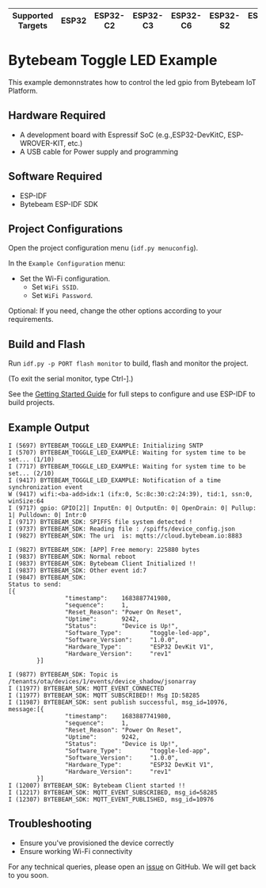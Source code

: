 | Supported Targets | ESP32 | ESP32-C2 | ESP32-C3 | ESP32-C6 | ESP32-S2 | ESP32-S3 |
| ----------------- | ----- | -------- | -------- | -------- | -------- | -------- |

# Bytebeam Toggle LED Example
This example demonnstrates how to control the led gpio from Bytebeam IoT Platform.

## Hardware Required
- A development board with Espressif SoC (e.g.,ESP32-DevKitC, ESP-WROVER-KIT, etc.)
- A USB cable for Power supply and programming

## Software Required
- ESP-IDF
- Bytebeam ESP-IDF SDK

## Project Configurations

Open the project configuration menu (`idf.py menuconfig`).

In the `Example Configuration` menu:

- Set the Wi-Fi configuration.
  - Set `WiFi SSID`.
  - Set `WiFi Password`.

Optional: If you need, change the other options according to your requirements.

## Build and Flash

Run `idf.py -p PORT flash monitor` to build, flash and monitor the project.

(To exit the serial monitor, type Ctrl-].)

See the [Getting Started Guide](https://docs.espressif.com/projects/esp-idf/en/latest/get-started/index.html) for full steps to configure and use ESP-IDF to build projects.

## Example Output

```
I (5697) BYTEBEAM_TOGGLE_LED_EXAMPLE: Initializing SNTP
I (5707) BYTEBEAM_TOGGLE_LED_EXAMPLE: Waiting for system time to be set... (1/10)
I (7717) BYTEBEAM_TOGGLE_LED_EXAMPLE: Waiting for system time to be set... (2/10)
I (9417) BYTEBEAM_TOGGLE_LED_EXAMPLE: Notification of a time synchronization event
W (9417) wifi:<ba-add>idx:1 (ifx:0, 5c:8c:30:c2:24:39), tid:1, ssn:0, winSize:64
I (9717) gpio: GPIO[2]| InputEn: 0| OutputEn: 0| OpenDrain: 0| Pullup: 1| Pulldown: 0| Intr:0
I (9717) BYTEBEAM_SDK: SPIFFS file system detected !
I (9737) BYTEBEAM_SDK: Reading file : /spiffs/device_config.json
I (9827) BYTEBEAM_SDK: The uri  is: mqtts://cloud.bytebeam.io:8883

I (9827) BYTEBEAM_SDK: [APP] Free memory: 225880 bytes
I (9837) BYTEBEAM_SDK: Normal reboot
I (9837) BYTEBEAM_SDK: Bytebeam Client Initialized !!
I (9837) BYTEBEAM_SDK: Other event id:7
I (9847) BYTEBEAM_SDK:
Status to send:
[{
                "timestamp":    1683887741980,
                "sequence":     1,
                "Reset_Reason": "Power On Reset",
                "Uptime":       9242,
                "Status":       "Device is Up!",
                "Software_Type":        "toggle-led-app",
                "Software_Version":     "1.0.0",
                "Hardware_Type":        "ESP32 DevKit V1",
                "Hardware_Version":     "rev1"
        }]

I (9877) BYTEBEAM_SDK: Topic is /tenants/ota/devices/1/events/device_shadow/jsonarray
I (11977) BYTEBEAM_SDK: MQTT_EVENT_CONNECTED
I (11977) BYTEBEAM_SDK: MQTT SUBSCRIBED!! Msg ID:58285
I (11987) BYTEBEAM_SDK: sent publish successful, msg_id=10976, message:[{
                "timestamp":    1683887741980,
                "sequence":     1,
                "Reset_Reason": "Power On Reset",
                "Uptime":       9242,
                "Status":       "Device is Up!",
                "Software_Type":        "toggle-led-app",
                "Software_Version":     "1.0.0",
                "Hardware_Type":        "ESP32 DevKit V1",
                "Hardware_Version":     "rev1"
        }]
I (12007) BYTEBEAM_SDK: Bytebeam Client started !!
I (12217) BYTEBEAM_SDK: MQTT_EVENT_SUBSCRIBED, msg_id=58285
I (12307) BYTEBEAM_SDK: MQTT_EVENT_PUBLISHED, msg_id=10976
```

## Troubleshooting

- Ensure you've provisioned the device correctly
- Ensure working Wi-Fi connectivity

For any technical queries, please open an [issue](https://github.com/bytebeamio/bytebeam-esp-idf-sdk/issues) on GitHub. We will get back to you soon.